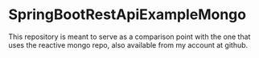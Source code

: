 # SpringBootRestApiExampleMongo
This repository is meant to serve as a comparison point with the one that uses the reactive mongo repo, also available from my account at github.
